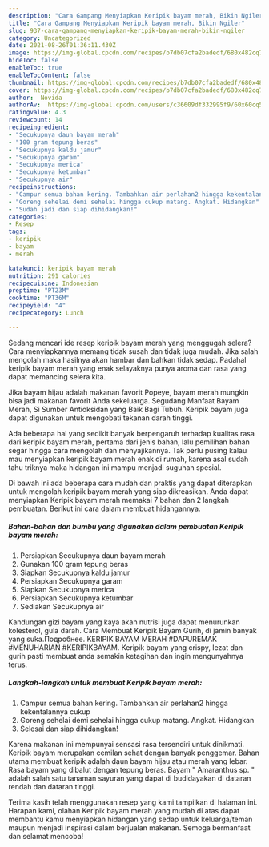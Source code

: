 ```yaml
---
description: "Cara Gampang Menyiapkan Keripik bayam merah, Bikin Ngiler"
title: "Cara Gampang Menyiapkan Keripik bayam merah, Bikin Ngiler"
slug: 937-cara-gampang-menyiapkan-keripik-bayam-merah-bikin-ngiler
category: Uncategorized
date: 2021-08-26T01:36:11.430Z
image: https://img-global.cpcdn.com/recipes/b7db07cfa2badedf/680x482cq70/keripik-bayam-merah-foto-resep-utama.jpg
hideToc: false
enableToc: true
enableTocContent: false
thumbnail: https://img-global.cpcdn.com/recipes/b7db07cfa2badedf/680x482cq70/keripik-bayam-merah-foto-resep-utama.jpg
cover: https://img-global.cpcdn.com/recipes/b7db07cfa2badedf/680x482cq70/keripik-bayam-merah-foto-resep-utama.jpg
author:  Novida
authorAv:  https://img-global.cpcdn.com/users/c36609df332995f9/60x60cq50/avatar.jpg
ratingvalue: 4.3
reviewcount: 14
recipeingredient:
- "Secukupnya daun bayam merah"
- "100 gram tepung beras"
- "Secukupnya kaldu jamur"
- "Secukupnya garam"
- "Secukupnya merica"
- "Secukupnya ketumbar"
- "Secukupnya air"
recipeinstructions:
- "Campur semua bahan kering. Tambahkan air perlahan2 hingga kekentalannya cukup"
- "Goreng sehelai demi sehelai hingga cukup matang. Angkat. Hidangkan"
- "Sudah jadi dan siap dihidangkan!"
categories:
- Resep
tags:
- keripik
- bayam
- merah

katakunci: keripik bayam merah 
nutrition: 291 calories
recipecuisine: Indonesian
preptime: "PT23M"
cooktime: "PT36M"
recipeyield: "4"
recipecategory: Lunch

---
```



Sedang mencari ide resep keripik bayam merah yang menggugah selera? Cara menyiapkannya memang tidak susah dan tidak juga mudah. Jika salah mengolah maka hasilnya akan hambar dan bahkan tidak sedap. Padahal keripik bayam merah yang enak selayaknya punya aroma dan rasa yang dapat memancing selera kita.


Jika bayam hijau adalah makanan favorit Popeye, bayam merah mungkin bisa jadi makanan favorit Anda sekeluarga. Segudang Manfaat Bayam Merah, Si Sumber Antioksidan yang Baik Bagi Tubuh. Keripik bayam juga dapat digunakan untuk mengobati tekanan darah tinggi.

Ada beberapa hal yang sedikit banyak berpengaruh terhadap kualitas rasa dari keripik bayam merah, pertama dari jenis bahan, lalu pemilihan bahan segar hingga cara mengolah dan menyajikannya. Tak perlu pusing kalau mau menyiapkan keripik bayam merah enak di rumah, karena asal sudah tahu triknya maka hidangan ini mampu menjadi suguhan spesial.


Di bawah ini ada beberapa cara mudah dan praktis yang dapat diterapkan untuk mengolah keripik bayam merah yang siap dikreasikan. Anda dapat menyiapkan Keripik bayam merah memakai 7 bahan dan 2 langkah pembuatan. Berikut ini cara dalam membuat hidangannya.

<!--inarticleads1-->

##### Bahan-bahan dan bumbu yang digunakan dalam pembuatan Keripik bayam merah:

1. Persiapkan Secukupnya daun bayam merah
1. Gunakan 100 gram tepung beras
1. Siapkan Secukupnya kaldu jamur
1. Persiapkan Secukupnya garam
1. Siapkan Secukupnya merica
1. Persiapkan Secukupnya ketumbar
1. Sediakan Secukupnya air


Kandungan gizi bayam yang kaya akan nutrisi juga dapat menurunkan kolesterol, gula darah. Cara Membuat Keripik Bayam Gurih, di jamin banyak yang suka.Подробнее. KERIPIK BAYAM MERAH #DAPUREMAK #MENUHARIAN #KERIPIKBAYAM. Keripik bayam yang crispy, lezat dan gurih pasti membuat anda semakin ketagihan dan ingin mengunyahnya terus. 

<!--inarticleads2-->

##### Langkah-langkah untuk membuat Keripik bayam merah:

1. Campur semua bahan kering. Tambahkan air perlahan2 hingga kekentalannya cukup
1. Goreng sehelai demi sehelai hingga cukup matang. Angkat. Hidangkan
1. Selesai dan siap dihidangkan!

Karena makanan ini mempunyai sensasi rasa tersendiri untuk dinikmati. Keripik bayam merupakan cemilan sehat dengan banyak penggemar. Bahan utama membuat keripik adalah daun bayam hijau atau merah yang lebar. Rasa bayam yang dibalut dengan tepung beras. Bayam &#34; Amaranthus sp. &#34; adalah salah satu tanaman sayuran yang dapat di budidayakan di dataran rendah dan dataran tinggi. 

Terima kasih telah menggunakan resep yang kami tampilkan di halaman ini. Harapan kami, olahan Keripik bayam merah yang mudah di atas dapat membantu kamu menyiapkan hidangan yang sedap untuk keluarga/teman maupun menjadi inspirasi dalam berjualan makanan. Semoga bermanfaat dan selamat mencoba!
